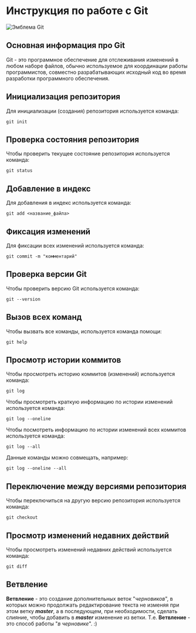 # **Инструкция по работе с Git**

![Эмблема Git](Git.png)

## Основная информация про Git

Git - это программное обеспечение для отслеживания изменений в любом наборе файлов, обычно используемое для координации работы программистов, совместно разрабатывающих исходный код во время разработки программного обеспечения.

## Инициализация репозитория

Для инициализации (создания) репозитория используется команда: 

    git init

## Проверка состояния репозитория

Чтобы проверить текущее состояние репозитория используется команда:

    git status

## Добавление в индекс

Для добавления в индекс используется команда:

    git add <название_файла>

## Фиксация изменений

Для фиксации всех изменений используется команда:

    git commit -m "комментарий"

## Проверка версии Git

Чтобы проверить версию Git используется команда:

    git --version

## Вызов всех команд

Чтобы вызвать все команды, используется команда помощи: 

    git help

## Просмотр истории коммитов

Чтобы просмотреть историю коммитов (изменений) используется команда:

    git log

Чтобы просмотреть краткую информацию по истории изменений используется команда:

    git log --oneline

Чтобы посмотреть информацию по истории изменений всех коммитов используется команда:

    git log --all

Данные команды можно совмещать, например: 

    git log --oneline --all

## Переключение между версиями репозитория

Чтобы переключиться на другую версию репозитория используется команда:

    git checkout

## Просмотр изменений недавних действий

Чтобы просмотреть изменений недавних действий используется команда:

    git diff

## Ветвление

**Ветвление** - это создание дополнительных веток "_черновиков_", в которых можно продолжать редактирование текста не изменяя при этом ветку _**master**_, а в последующем, при необходимости, сделать слияние, чтобы добавить в _**master**_ изменение из ветки. Т.е. **Ветвление** - это способ работы "*в черновике*". :)

